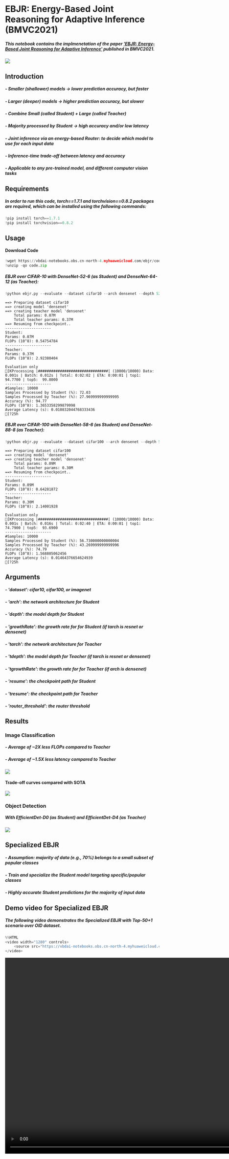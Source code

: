 # EBJR: Energy-Based Joint Reasoning for Adaptive Inference (BMVC2021)
##### This notebook contains the implmenetation of the paper ['EBJR: Energy-Based Joint Reasoning for Adaptive Inference'](https://www.bmvc2021-virtualconference.com/assets/papers/0502.pdf) published in BMVC2021.

![](https://modelarts-cnnorth1-market-dataset.obs.cn-north-1.myhuaweicloud.com/example-apps/ebjr/images/ebjr_framework.png)

## Introduction
##### - Smaller (shallower) models -> lower prediction accuracy, but faster
##### - Larger (deeper) models -> higher prediction accuracy, but slower
##### - Combine Small (called Student) + Large (called Teacher)
##### - Majority processed by Student -> high accuracy and/or low latency
##### - Joint inference via an energy-based Router: to decide which model to use for each input data
##### - Inference-time trade-off between latency and accuracy
##### - Applicable to any pre-trained model, and different computer vision tasks

## Requirements
##### In order to run this code, torch==1.7.1 and torchvision==0.8.2 packages are required, which can be installed using the following commands:


```python
!pip install torch==1.7.1
!pip install torchvision==0.8.2
```

## Usage

#### Download Code


```python
!wget https://vbdai-notebooks.obs.cn-north-4.myhuaweicloud.com/ebjr/code.zip
!unzip -qo code.zip
```

##### EBJR over CIFAR-10 with DenseNet-52-6 (as Student) and DenseNet-64-12 (as Teacher):


```python
!python ebjr.py --evaluate --dataset cifar10 --arch densenet --depth 52 --growthRate 6 --tarch densenet --tdepth 64 --tgrowthRate 12 --resume checkpoints/cifar10/densenet-bc-52-6/model_best.pth.tar --tresume checkpoints/cifar10/densenet-bc-64-12/model_best.pth.tar --router_threshold 2.46
```

    ==> Preparing dataset cifar10
    ==> creating model 'densenet'
    ==> creating teacher model 'densenet'
        Total params: 0.07M
        Total teacher params: 0.37M
    ==> Resuming from checkpoint..
    ---------------------
    Student: 
    Params: 0.07M
    FLOPs (10^8): 0.54754784
    ---------------------
    Teacher: 
    Params: 0.37M
    FLOPs (10^8): 2.92380404
    
    Evaluation only
    [KProcessing |################################| (10000/10000) Data: 0.001s | Batch: 0.012s | Total: 0:02:02 | ETA: 0:00:01 | top1:  94.7700 | top5:  99.8000
    ---------------------
    #Samples: 10000
    Samples Processed by Student (%): 72.03
    Samples Processed by Teacher (%): 27.969999999999995
    Accuracy (%): 94.77
    FLOPs (10^8): 1.3653358299879998
    Average Latency (s): 0.010832044768333436
    [?25h

##### EBJR over CIFAR-100 with DenseNet-58-6 (as Student) and DenseNet-88-8 (as Teacher):


```python
!python ebjr.py --evaluate --dataset cifar100 --arch densenet --depth 58 --growthRate 6 --tarch densenet --tdepth 88 --tgrowthRate 8 --resume checkpoints/cifar100/densenet-bc-58-6/model_best.pth.tar --tresume checkpoints/cifar100/densenet-bc-88-8/model_best.pth.tar --router_threshold 4.6195
```

    ==> Preparing dataset cifar100
    ==> creating model 'densenet'
    ==> creating teacher model 'densenet'
        Total params: 0.09M
        Total teacher params: 0.30M
    ==> Resuming from checkpoint..
    ---------------------
    Student: 
    Params: 0.09M
    FLOPs (10^8): 0.64281872
    ---------------------
    Teacher: 
    Params: 0.30M
    FLOPs (10^8): 2.14001928
    
    Evaluation only
    [KProcessing |################################| (10000/10000) Data: 0.001s | Batch: 0.016s | Total: 0:02:40 | ETA: 0:00:01 | top1:  74.7900 | top5:  93.6900
    ---------------------
    #Samples: 10000
    Samples Processed by Student (%): 56.730000000000004
    Samples Processed by Teacher (%): 43.269999999999996
    Accuracy (%): 74.79
    FLOPs (10^8): 1.568805062456
    Average Latency (s): 0.01464376654624939
    [?25h

## Arguments
##### - 'dataset': cifar10, cifar100, or imagenet
##### - 'arch': the network architecture for Student
##### - 'depth': the model depth for Student
##### - 'growthRate': the growth rate for for Student (if tarch is resnet or densenet)
##### - 'tarch': the network architecture for Teacher
##### - 'tdepth': the model depth for Teacher (if tarch is resnet or densenet)
##### - 'tgrowthRate': the growth rate for for Teacher (if arch is densenet)
##### - 'resume': the checkpoint path for Student
##### - 'tresume': the checkpoint path for Teacher
##### - 'router_threshold': the router threshold

## Results

### Image Classification
##### - Average of ~2X less FLOPs compared to Teacher
##### - Average of ~1.5X less latency compared to Teacher

![](https://modelarts-cnnorth1-market-dataset.obs.cn-north-1.myhuaweicloud.com/example-apps/ebjr/images/table.png)

#### Trade-off curves compared with SOTA

![](https://modelarts-cnnorth1-market-dataset.obs.cn-north-1.myhuaweicloud.com/example-apps/ebjr/images/ic-curves.png)

### Object Detection
##### With EfficientDet-D0 (as Student) and EfficientDet-D4 (as Teacher) 

![](https://modelarts-cnnorth1-market-dataset.obs.cn-north-1.myhuaweicloud.com/example-apps/ebjr/images/od.png)

## Specialized EBJR
#####  - Assumption: majority of data (e.g., 70%) belongs to a small subset of popular classes 
#####  - Train and specialize the Student model targeting specific/popular classes
#####  - Highly accurate Student predictions for the majority of input data

## Demo video for Specialized EBJR 
##### The following video demonstrates the Specialized EBJR with Top-50+1 scenario over OID dataset.


```python
%%HTML
<video width="1280" controls>
    <source src="https://vbdai-notebooks.obs.cn-north-4.myhuaweicloud.com/ebjr/Demo.mp4" type="video/mp4">
</video>
```


<video width="1280" controls>
    <source src="https://vbdai-notebooks.obs.cn-north-4.myhuaweicloud.com/ebjr/Demo.mp4" type="video/mp4">
</video>




```python

```
